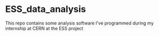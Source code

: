 # ESS_data_analysis
 This repo contains some analysis software I've programmed during my internship at CERN at the ESS project
